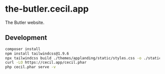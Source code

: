 # the-butler.cecil.app

The Butler website.

## Development

```bash
composer install
npm install tailwindcss@1.9.6
npx tailwindcss build ./themes/applanding/static/styles.css -o ./static/css/styles.css
curl -LO https://cecil.app/cecil.phar
php cecil.phar serve -v
```

